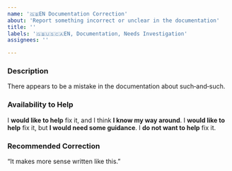 ```yaml
---
name: '🇬🇧EN Documentation Correction'
about: 'Report something incorrect or unclear in the documentation'
title: ''
labels: '🇬🇧🇺🇸🇨🇦EN, Documentation, Needs Investigation'
assignees: ''

---
```


<!--
 Reminder:
 Have you searched to see if a related issue exists already?
 If one exists, please add your information there instead.
 -->

### Description

There appears to be a mistake in the documentation about such‐and‐such.

### Availability to Help

<!-- Keep only one of the following lines. -->
I **would like to help** fix it, and I think **I know my way around**.
I **would like to help** fix it, but **I would need some guidance**.
I **do not want to help** fix it.

### Recommended Correction

“It makes more sense written like this.”
